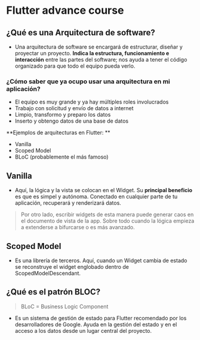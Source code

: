 # Flutter advance course

## ¿Qué es una Arquitectura de software?

- Una arquitectura de software se encargará de estructurar, diseñar y proyectar un proyecto. 
**Indica la estructura, funcionamiento e interacción** entre las partes del software; nos ayuda
a tener el código organizado para que todo el equipo pueda verlo. 

### ¿Cómo saber que ya ocupo usar una arquitectura en mi aplicación? 
- El equipo es muy grande y ya hay múltiples roles involucrados
- Trabajo con solicitud y envío de datos a internet
- Limpio, transformo y preparo los datos
- Inserto y obtengo datos de una base de datos

**Ejemplos de arquitecturas en Flutter: **
- Vanilla
- Scoped Model
- BLoC (probablemente el más famoso)

## Vanilla
- Aquí, la lógica y la vista se colocan en el Widget. Su **principal beneficio** es que es simpel y autónoma.
Conectado en cualquier parte de tu aplicación, recuperará y renderizará datos. 
> Por otro lado, escribir widgets de esta manera puede generar caos en el documento de vista de la app.
> Sobre todo cuando la lógica empieza a extenderse a bifurcarse o es más avanzado.

## Scoped Model 
- Es una librería de terceros. Aquí, cuando un Widget cambia de estado se reconstruye el widget englobado 
dentro de ScopedModelDescendant. 

## ¿Qué es el patrón BLOC? 
> BLoC = Business Logic Component
- Es un sistema de gestión de estado para Flutter recomendado por los desarrolladores de Google. 
Ayuda en la gestión del estado y en el acceso a los datos desde un lugar central del proyecto. 
